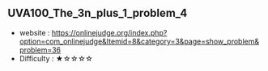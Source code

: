 ## UVA100_The_3n_plus_1_problem_4
+ website : https://onlinejudge.org/index.php?option=com_onlinejudge&Itemid=8&category=3&page=show_problem&problem=36
+ Difficulty : ★☆☆☆☆
